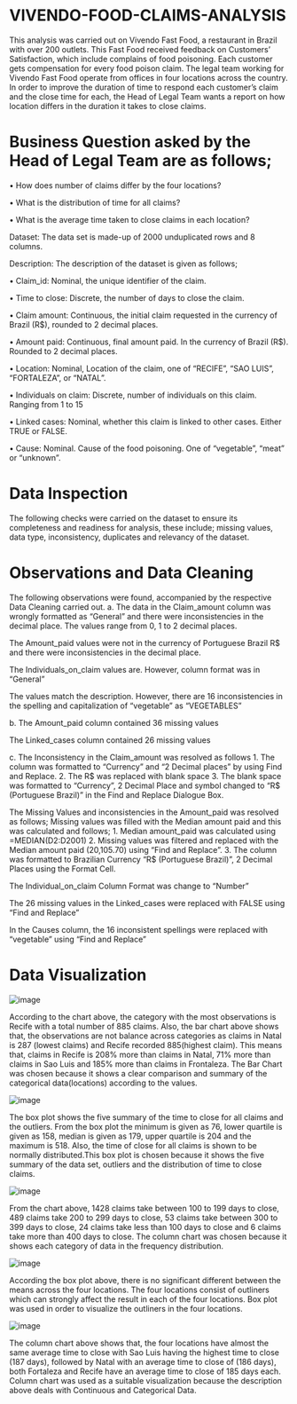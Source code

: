 # VIVENDO-FOOD-CLAIMS-ANALYSIS
This analysis was carried out on Vivendo Fast Food, a restaurant in Brazil with over 200 outlets. This Fast Food received feedback on Customers’ Satisfaction, which include complains of food poisoning. Each customer gets compensation for every food poison claim.
The legal team working for Vivendo Fast Food operate from offices in four locations across the country. In order to improve the duration of time to respond each customer’s claim and the close time for each, the Head of Legal Team wants a report on how location differs in the duration it takes to close claims.
# Business Question asked by the Head of Legal Team are as follows;
•	How does number of claims differ by the four locations?

•	What is the distribution of time for all claims?

•	What is the average time taken to close claims in each location?

Dataset: The data set is made-up of 2000 unduplicated rows and 8 columns.

Description: The description of the dataset is given as follows;

•	Claim_id: Nominal, the unique identifier of the claim.

•	Time to close: Discrete, the number of days to close the claim.

•	Claim amount: Continuous, the initial claim requested in the currency of Brazil (R$), rounded to 2 decimal places.

•	Amount paid: Continuous, final amount paid. In the currency of Brazil (R$). Rounded to 2 decimal places.

•	Location: Nominal, Location of the claim, one of “RECIFE”, “SAO LUIS”, “FORTALEZA”, or “NATAL”.

•	Individuals on claim: Discrete, number of individuals on this claim. Ranging from 1 to 15

•	Linked cases: Nominal, whether this claim is linked to other cases. Either TRUE or FALSE.

•	Cause: Nominal. Cause of the food poisoning. One of “vegetable”, “meat” or “unknown”.
# Data Inspection
The following checks were carried on the dataset to ensure its completeness and readiness for analysis, these include; missing values, data type, inconsistency, duplicates and relevancy of the dataset.
# Observations and Data Cleaning
The following observations were found, accompanied by the respective Data Cleaning carried out.
a. The data in the Claim_amount column was wrongly formatted as “General” and there were inconsistencies in the decimal place. The values range from 0, 1 to 2 decimal places.

The Amount_paid values were not in the currency of Portuguese Brazil R$ and there were inconsistencies in the decimal place.

The Individuals_on_claim values are. However, column format was in “General”

The values match the description. However, there are 16 inconsistencies in the spelling and capitalization of “vegetable” as “VEGETABLES”

b. The Amount_paid column contained 36 missing values

The Linked_cases column contained 26 missing values

c. The Inconsistency in the Claim_amount was resolved as follows
      1.	The column was formatted to “Currency” and “2 Decimal places” by using Find and Replace. 
      2.	The R$ was replaced with blank space 
      3.	The blank space was formatted to “Currency”, 2 Decimal Place and symbol changed to “R$ (Portuguese Brazil)” in the               Find and Replace Dialogue Box.

The Missing Values and inconsistencies in the Amount_paid was resolved as follows;
Missing values was filled with the Median amount paid and this was calculated and follows;
      1.	Median amount_paid was calculated using =MEDIAN(D2:D2001)
      2.	Missing values was filtered and replaced with the Median amount paid (20,105.70) using  “Find and Replace”.
      3.	The column was formatted to Brazilian Currency “R$ (Portuguese Brazil)”, 2 Decimal Places using the Format Cell.

The Individual_on_claim Column Format was change to “Number”

The 26 missing values in the Linked_cases were replaced with FALSE using “Find and Replace”

In the Causes column, the 16 inconsistent spellings were replaced with “vegetable” using “Find and Replace”

# Data Visualization
![image](https://github.com/Adesugba1/VIVENDO-FOOD-CLAIMS-ANALYSIS/assets/143879001/6c3deac8-2e86-4d09-a1da-a67f93867827)

According to the chart above, the category with the most observations is Recife with a total number of 885 claims. Also, the bar chart above shows that, the observations are not balance across categories as claims in Natal is 287 (lowest claims) and Recife recorded 885(highest claim). This means that, claims in Recife is 208% more than claims in Natal, 71% more than claims in Sao Luis and 185% more than claims in Frontaleza. The Bar Chart was chosen because it shows a clear comparison and summary of the categorical data(locations) according to the values.

![image](https://github.com/Adesugba1/VIVENDO-FOOD-CLAIMS-ANALYSIS/assets/143879001/a7973afb-5ee2-413d-97d3-3affc5467236)

The box plot shows the five summary of the time to close for all claims and the outliers. From the box plot the minimum is given as 76, lower quartile is given as 158, median is given as 179, upper quartile is 204 and the maximum is 518. Also, the time of close for all claims is shown to be normally distributed.This box plot is chosen because it shows the five summary of the data set, outliers and the distribution of time to close claims.

![image](https://github.com/Adesugba1/VIVENDO-FOOD-CLAIMS-ANALYSIS/assets/143879001/fee04462-3690-4d54-a0c2-9707086f7e4d)

From the chart above, 1428 claims take between 100 to 199 days to close, 489 claims take 200 to 299 days to close, 53 claims take between 300 to 399 days to close, 24 claims take less than 100 days to close and 6 claims take more than 400 days to close. The column chart was chosen because it shows each category of data in the frequency distribution.

![image](https://github.com/Adesugba1/VIVENDO-FOOD-CLAIMS-ANALYSIS/assets/143879001/752d5e04-ce9a-45fd-a449-ad496b719590)

According the box plot above, there is no significant different between the means across the four locations. The four locations consist of outliners which can strongly affect the result in each of the four locations. Box plot was used in order to visualize the outliners in the four locations.

![image](https://github.com/Adesugba1/VIVENDO-FOOD-CLAIMS-ANALYSIS/assets/143879001/d2b825c6-7eec-4cd1-ae00-4e1d9a5392d8)

The column chart above shows that, the four locations have almost the same average time to close with Sao Luis having the highest time to close (187 days), followed by Natal with an average time to close of (186 days), both Fortaleza and Recife have an average time to close of 185 days each. Column chart was used as a suitable visualization because the description above deals with Continuous and Categorical Data.

